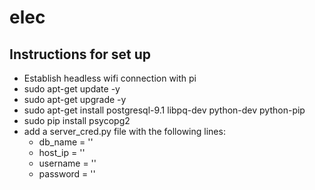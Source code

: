 # elec

## Instructions for set up

* Establish headless wifi connection with pi
* sudo apt-get update -y
* sudo apt-get upgrade -y
* sudo apt-get install postgresql-9.1 libpq-dev python-dev python-pip
* sudo pip install psycopg2
* add a server_cred.py file with the following lines:
    * db_name = ''
    * host_ip = ''
    * username = ''
    * password = ''
